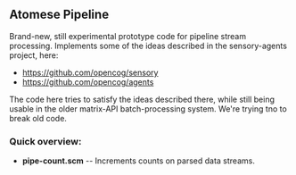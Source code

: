 
Atomese Pipeline
----------------
Brand-new, still experimental prototype code for pipeline stream
processing. Implements some of the ideas described in the sensory-agents
project, here:

* https://github.com/opencog/sensory
* https://github.com/opencog/agents

The code here tries to satisfy the ideas described there, while still
being usable in the older matrix-API batch-processing system. We're
trying tno to break old code.

### Quick overview:

* __pipe-count.scm__  -- Increments counts on parsed data streams.
